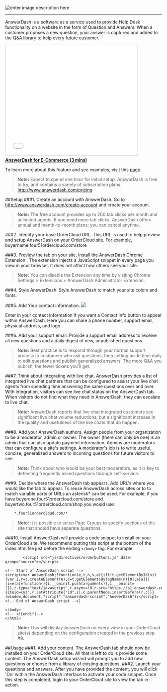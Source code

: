 
![enter image description here](https://tools.answerdash.com/admin/media/logos/logo-transparent.png)


----------

AnswerDash is a software as a service used to provide Help Desk functionality on a website in the form of Question and Answers.  When a customer proposes a new question, your answer is captured and added to the Q&A library to help every future customer.

<iframe src="//www.slideshare.net/slideshow/embed_code/key/T9FiyG6l3cg9C" width="425" height="355" frameborder="0" marginwidth="0" marginheight="0" scrolling="no" style="border:1px solid #CCC; border-width:1px; margin-bottom:5px; max-width: 100%;" allowfullscreen> </iframe> <div style="margin-bottom:5px"> <strong> <a href="//www.slideshare.net/LuanTran3/answerdash-for-ecommerce" title="AnswerDash for E-Commerce (3 mins)" target="_blank">AnswerDash for E-Commerce (3 mins)</a> </strong> </div>

To learn more about this feature and see examples, visit this [page](https://volition.four51ordercloud.com/store/product/AnswerDash#example). 

>**Note:** Expect to spend one hour for initial setup.  AnswerDash is free to try, and contains a variety of subscription plans.  http://www.answerdash.com/pricing 

##Setup
###1. Create an account with AnswerDash.
Go to http://www.answerdash.com/create-account and create your account.

>**Note:** The free account provides up to 200 tab clicks per month and unlimited agents.  If you need more tab clicks, AnswerDash offers annual and month-to-month plans; you can cancel anytime.

###2. Identify your base OrderCloud URL.
This URL is used to help preview and setup AnswerDash on your OrderCloud site.  For example, buyername.four51ordercloud.com/store

###3. Preview the tab on your site.
Install the AnswerDash Chrome Extension .  The extension injects a JavaScript snippet in every page you view in your browser. It does not affect how others see your site.
>**Note:** You can disable the Extension any time by visiting Chrome Settings > Extensions > AnswerDash Administrator Extension.

###4. Style AnswerDash.
Style AnswerDash to match your site colors and fonts.

###5. Add Your contact information.
![](https://tools.answerdash.com/admin/media/screenshots/livechat-status.png)

Enter in your contact information if you want a Contact Info button to appear within  AnswerDash.  Here you can share a phone number, support email, physical address, and logo.

###6. Add your support email.
Provide a support email address to receive all new questions and a daily digest of new, unpublished questions.
>**Note:** Best practice is to respond through your normal support process to customers who ask questions, then setting aside time daily to edit questions and publish generalized answers. The more Q&A you publish, the fewer tickets you'll get.

###7. Think about integrating with live chat.
AnswerDash provides a list of integrated live chat partners that can be configured to assist your live chat agents from spending time answering the same questions over and over.  With integration, visitors can see live chat status on the AnswerDash tab.  When visitors do not find what they need in AnswerDash, they can escalate to live chat.

>**Note:** AnswerDash reports that live chat integrated customers see significant live chat volume reductions, but a significant increase in the quality and usefulness of the live chats that do happen.

###8. Add your AnswerDash authors.
Assign people from your organization to be a moderator, admin or owner.  The owner (there can only be one) is an admin that can also update payment information.  Admins are moderators that can configure a site's settings.  A moderator's job is to write useful, concise, generalized answers to incoming questions for future visitors to see. 

>**Note:** Think about who would be your best moderators, as it is key to deflecting frequently asked questions through self-service.

###9. Decide where the AnswerDash tab appears.
Add URL's where you would like the tab to appear.  To reuse AnswerDash across sites or to to match variable parts of URLs an asterisk* can be used. For example, if you have buyerone.four51ordercloud.com/store and buyertwo.four51ordercloud.com/shop you would use:
```html
    *.four51ordercloud.com/*
```
>**Note:**  It is possible to setup Page Groups to specify sections of the site that should have separate questions.
>
###10. Install
AnswerDash will provide a code snippet to install on your OrderCloud site.  We recommend putting this script at the bottom of the index.html file just before the ending `</body>` tag.  For example:

            <script src="js/directives/orderbuttons.js" data-group="source"></script>
    
    <!-- Start of AnswerDash script -->
    <script>var AnswerDash;!function(e,t,n,s,a){if(!t.getElementById(s)){var i,r=t.createElement(n),c=t.getElementsByTagName(n)[0];e[a]||(i=e[a]=function(){i.__oninit.push(arguments)},i.__oninit=[]),r.type="text/javascript",r.async=!0,r.src="https://p1.answerdash.com/answerdash.min.js?siteid=xyz",r.setAttribute("id",s),c.parentNode.insertBefore(r,c)}}(window,document,"script","answerdash-script","AnswerDash");</script>
    <!-- End of AnswerDash script -->]
    
    </body>
    <!-- <![endif]-->
    </html>

>**Note:** This will display AnswerDash on every view in your OrderCloud site(s) depending on the configuration created in the previous step #9.

##Usage
###1. Add your content.
The AnswerDash tab should now be installed on your OrderCloud site.  All that is left to do is provide some content.  The AnswerDash setup wizard will prompt you to add new questions or choose from a library of existing questions.
###2. Launch your questions and answers.
After you have provided the content, you will click 'On' within the AnswerDash interface to activate your code snippet.  Once this step is completed, login to your OrderCloud site to view the tab in action.


